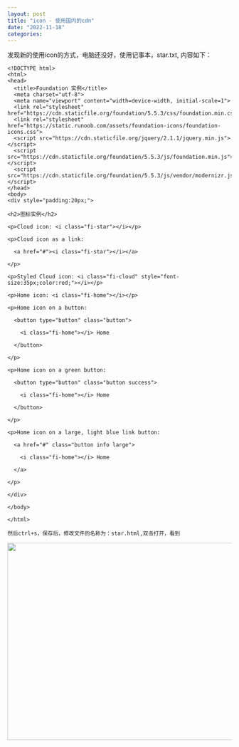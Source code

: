 ```yaml
---
layout: post
title: "icon - 使用国内的cdn"
date: "2022-11-18"
categories: 
---
```

<p>发现新的使用icon的方式，电脑还没好，使用记事本，star.txt, 内容如下：</p>

<pre>
<code>&lt;!DOCTYPE html&gt;
&lt;html&gt;
&lt;head&gt;
&nbsp; &lt;title&gt;Foundation 实例&lt;/title&gt;
&nbsp; &lt;meta charset=&quot;utf-8&quot;&gt;
&nbsp; &lt;meta name=&quot;viewport&quot; content=&quot;width=device-width, initial-scale=1&quot;&gt;
&nbsp; &lt;link rel=&quot;stylesheet&quot; href=&quot;https://cdn.staticfile.org/foundation/5.5.3/css/foundation.min.css&quot;&gt;
&nbsp; &lt;link rel=&quot;stylesheet&quot; href=&quot;https://static.runoob.com/assets/foundation-icons/foundation-icons.css&quot;&gt;
&nbsp; &lt;script src=&quot;https://cdn.staticfile.org/jquery/2.1.1/jquery.min.js&quot;&gt;&lt;/script&gt;
&nbsp; &lt;script src=&quot;https://cdn.staticfile.org/foundation/5.5.3/js/foundation.min.js&quot;&gt;&lt;/script&gt;
&nbsp; &lt;script src=&quot;https://cdn.staticfile.org/foundation/5.5.3/js/vendor/modernizr.js&quot;&gt;&lt;/script&gt;
&lt;/head&gt;
&lt;body&gt;
&lt;div style=&quot;padding:20px;&quot;&gt;<br />
&lt;h2&gt;图标实例&lt;/h2&gt;<br />
&lt;p&gt;Cloud icon: &lt;i class=&quot;fi-star&quot;&gt;&lt;/i&gt;&lt;/p&gt; &nbsp; &nbsp;<br />
&lt;p&gt;Cloud icon as a link:<br />
&nbsp; &lt;a href=&quot;#&quot;&gt;&lt;i class=&quot;fi-star&quot;&gt;&lt;/i&gt;&lt;/a&gt;<br />
&lt;/p&gt;<br />
&lt;p&gt;Styled Cloud icon: &lt;i class=&quot;fi-cloud&quot; style=&quot;font-size:35px;color:red;&quot;&gt;&lt;/i&gt;&lt;/p&gt; &nbsp; &nbsp;<br />
&lt;p&gt;Home icon: &lt;i class=&quot;fi-home&quot;&gt;&lt;/i&gt;&lt;/p&gt;<br />
&lt;p&gt;Home icon on a button:<br />
&nbsp; &lt;button type=&quot;button&quot; class=&quot;button&quot;&gt;<br />
&nbsp; &nbsp; &lt;i class=&quot;fi-home&quot;&gt;&lt;/i&gt; Home&nbsp;<br />
&nbsp; &lt;/button&gt;<br />
&lt;/p&gt;<br />
&lt;p&gt;Home icon on a green button:<br />
&nbsp; &lt;button type=&quot;button&quot; class=&quot;button success&quot;&gt;<br />
&nbsp; &nbsp; &lt;i class=&quot;fi-home&quot;&gt;&lt;/i&gt; Home&nbsp;<br />
&nbsp; &lt;/button&gt;<br />
&lt;/p&gt;<br />
&lt;p&gt;Home icon on a large, light blue link button:<br />
&nbsp; &lt;a href=&quot;#&quot; class=&quot;button info large&quot;&gt;<br />
&nbsp; &nbsp; &lt;i class=&quot;fi-home&quot;&gt;&lt;/i&gt; Home&nbsp;<br />
&nbsp; &lt;/a&gt;<br />
&lt;/p&gt;&nbsp;<br />
&lt;/div&gt;

&lt;/body&gt;<br />
&lt;/html&gt;</code></pre>

<p><code>然后ctrl+s，保存后，修改文件的名称为：star.html,双击打开，看到</code></p>

<p><img height="443" src="/uploads/ckeditor/pictures/734/image-20221118151106-1.png" width="837" /></p>

